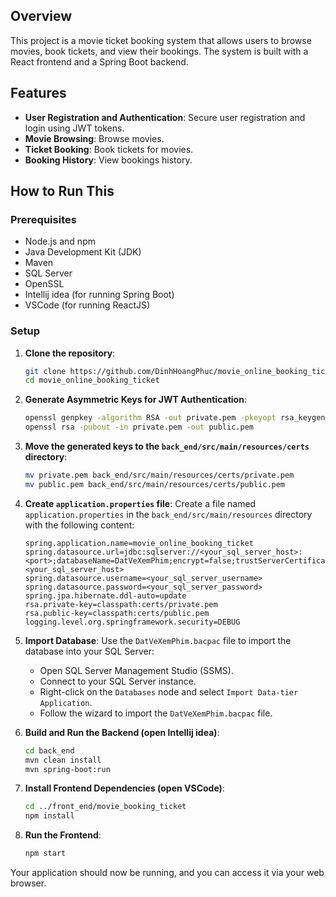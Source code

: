 ## Overview

This project is a movie ticket booking system that allows users to browse movies, book tickets, and view their bookings. The system is built with a React frontend and a Spring Boot backend.

## Features

- **User Registration and Authentication**: Secure user registration and login using JWT tokens.
- **Movie Browsing**: Browse movies.
- **Ticket Booking**: Book tickets for movies.
- **Booking History**: View bookings history.

## How to Run This

### Prerequisites

- Node.js and npm
- Java Development Kit (JDK)
- Maven
- SQL Server
- OpenSSL
- Intellij idea (for running Spring Boot)
- VSCode (for running ReactJS)

### Setup

1. **Clone the repository**:
    ```sh
    git clone https://github.com/DinhHoangPhuc/movie_online_booking_ticket.git
    cd movie_online_booking_ticket
    ```

2. **Generate Asymmetric Keys for JWT Authentication**:
    ```sh
    openssl genpkey -algorithm RSA -out private.pem -pkeyopt rsa_keygen_bits:2048
    openssl rsa -pubout -in private.pem -out public.pem
    ```

3. **Move the generated keys to the `back_end/src/main/resources/certs` directory**:
    ```sh
    mv private.pem back_end/src/main/resources/certs/private.pem
    mv public.pem back_end/src/main/resources/certs/public.pem
    ```

4. **Create `application.properties` file**:
    Create a file named `application.properties` in the `back_end/src/main/resources` directory with the following content:
    ```properties
    spring.application.name=movie_online_booking_ticket
    spring.datasource.url=jdbc:sqlserver://<your_sql_server_host>:<port>;databaseName=DatVeXemPhim;encrypt=false;trustServerCertificate=false;hostNameInCertificate=<your_sql_server_host>
    spring.datasource.username=<your_sql_server_username>
    spring.datasource.password=<your_sql_server_password>
    spring.jpa.hibernate.ddl-auto=update
    rsa.private-key=classpath:certs/private.pem
    rsa.public-key=classpath:certs/public.pem
    logging.level.org.springframework.security=DEBUG
    ```

5. **Import Database**:
    Use the `DatVeXemPhim.bacpac` file to import the database into your SQL Server:
    - Open SQL Server Management Studio (SSMS).
    - Connect to your SQL Server instance.
    - Right-click on the `Databases` node and select `Import Data-tier Application`.
    - Follow the wizard to import the `DatVeXemPhim.bacpac` file.

6. **Build and Run the Backend (open Intellij idea)**:
    ```sh
    cd back_end
    mvn clean install
    mvn spring-boot:run
    ```

7. **Install Frontend Dependencies (open VSCode)**:
    ```sh
    cd ../front_end/movie_booking_ticket
    npm install
    ```

8. **Run the Frontend**:
    ```sh
    npm start
    ```

Your application should now be running, and you can access it via your web browser.


